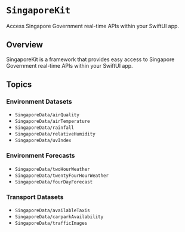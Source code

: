 # ``SingaporeKit``

Access Singapore Government real-time APIs within your SwiftUI app.

## Overview

SingaporeKit is a framework that provides easy access to Singapore Government real-time APIs within your SwiftUI app.

## Topics
### Environment Datasets
- ``SingaporeData/airQuality``
- ``SingaporeData/airTemperature``
- ``SingaporeData/rainfall``
- ``SingaporeData/relativeHumidity``
- ``SingaporeData/uvIndex``

### Environment Forecasts
- ``SingaporeData/twoHourWeather``
- ``SingaporeData/twentyFourHourWeather``
- ``SingaporeData/fourDayForecast``

### Transport Datasets
- ``SingaporeData/availableTaxis``
- ``SingaporeData/carparkAvailability``
- ``SingaporeData/trafficImages``
